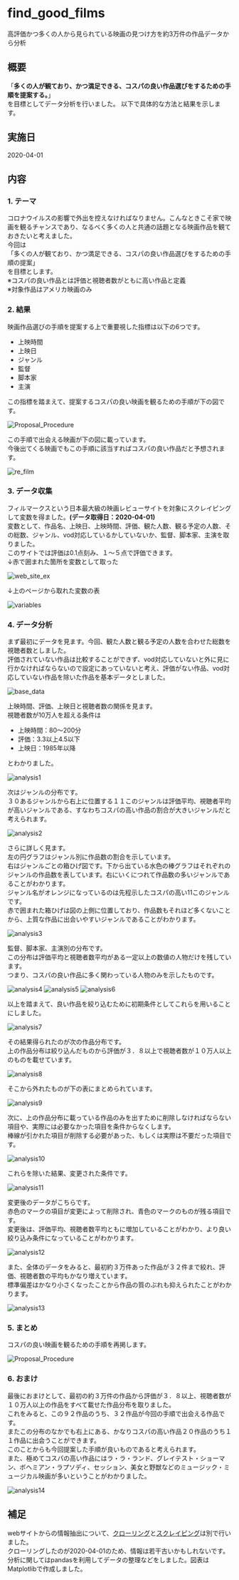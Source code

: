 # find_good_films
高評価かつ多くの人から見られている映画の見つけ方を約3万件の作品データから分析

## 概要
「**多くの人が観ており、かつ満足できる、コスパの良い作品選びをするための手順を提案する。**」\
を目標としてデータ分析を行いました。
以下で具体的な方法と結果を示します。

## 実施日
2020-04-01

## 内容
### 1. テーマ
コロナウイルスの影響で外出を控えなければなりません。こんなときこそ家で映画を観るチャンスであり、なるべく多くの人と共通の話題となる映画作品を観ておきたいと考えました。\
今回は\
「多くの人が観ており、かつ満足できる、コスパの良い作品選びをするための手順の提案」\
を目標とします。\
※コスパの良い作品とは評価と視聴者数がともに高い作品と定義\
※対象作品はアメリカ映画のみ

### 2. 結果
映画作品選びの手順を提案する上で重要視した指標は以下の6つです。
- 上映時間
- 上映日
- ジャンル
- 監督
- 脚本家
- 主演

この指標を踏まえて、提案するコスパの良い映画を観るための手順が下の図です。


![Proposal_Procedure](https://github.com/hypknot74/find_good_films/blob/master/Proposal_Procedure.png)


この手順で出会える映画が下の図に載っています。\
今後出てくる映画でもこの手順に該当すればコスパの良い作品だと予想されます。


![re_film](https://github.com/hypknot74/find_good_films/blob/master/re_film.png)


### 3. データ収集
フィルマークスという日本最大級の映画レビューサイトを対象にスクレイピングして変数を得ました。**(データ取得日：2020-04-01)**\
変数として、作品名、上映日、上映時間、評価、観た人数、観る予定の人数、その総数、ジャンル、vod対応しているかしていないか、監督、脚本家、主演を取りました。\
このサイトでは評価は0.1点刻み、１〜５点で評価できます。\
↓赤で囲まれた箇所を変数として取った

![web_site_ex](https://github.com/hypknot74/find_good_films/blob/master/web_site_ex.png)


↓上のページから取れた変数の表


![variables](https://github.com/hypknot74/find_good_films/blob/master/variables.png)


### 4. データ分析
まず最初にデータを見ます。今回、観た人数と観る予定の人数を合わせた総数を視聴者数としました。\
評価されていない作品は比較することができず、vod対応していないと外に見に行かなければならないので設定にあっていないと考え、評価がない作品、vod対応していない作品を除いた作品を基本データとしました。


![base_data](https://github.com/hypknot74/find_good_films/blob/master/base_data.png)



上映時間、評価、上映日と視聴者数の関係を見ます。\
視聴者数が10万人を超える条件は
- 上映時間：80〜200分
- 評価：3.3以上4.5以下
- 上映日：1985年以降

とわかりました。


![analysis1](https://github.com/hypknot74/find_good_films/blob/master/analysis.png)



次はジャンルの分布です。\
３０あるジャンルから右上に位置する１１このジャンルは評価平均、視聴者平均が高いジャンルである、すなわちコスパの高い作品の割合が大きいジャンルだと考えられます。


![analysis2](https://github.com/hypknot74/find_good_films/blob/master/analysis2.png)


さらに詳しく見ます。\
左の円グラフはジャンル別に作品数の割合を示しています。\
右はジャンルごとの箱ひげ図です。下から出ている水色の棒グラフはそれぞれのジャンルの作品数を表しています。右にいくにつれて作品数の多いジャンルであることがわかります。\
ジャンル名がオレンジになっているのは先程示したコスパの高い11このジャンルです。\
赤で囲まれた箱ひげは図の上側に位置しており、作品数もそれほど多くないことから、上質な作品に出会いやすいジャンルであることがわかります。


![analysis3](https://github.com/hypknot74/find_good_films/blob/master/analysis3.png)



監督、脚本家、主演別の分布です。\
この分布は評価平均と視聴者数平均がある一定以上の数値の人物だけを残しています。\
つまり、コスパの良い作品に多く関わっている人物のみを示したものです。


![analysis4](https://github.com/hypknot74/find_good_films/blob/master/analysis4.png)
![analysis5](https://github.com/hypknot74/find_good_films/blob/master/analysis5.png)
![analysis6](https://github.com/hypknot74/find_good_films/blob/master/analysis6.png)



以上を踏まえて、良い作品を絞り込むために初期条件としてこれらを用いることにしました。


![analysis7](https://github.com/hypknot74/find_good_films/blob/master/analysis7.png)



その結果得られたのが次の作品分布です。\
上の作品分布は絞り込んだものから評価が３．８以上で視聴者数が１０万人以上のものを載せています。


![analysis8](https://github.com/hypknot74/find_good_films/blob/master/analysis8.png)



そこから外れたものが下の表にまとめられています。


![analysis9](https://github.com/hypknot74/find_good_films/blob/master/analysis9.png)



次に、上の作品分布に載っている作品のみを出すために削除しなければならない項目や、実際には必要なかった項目を条件からなくします。\
棒線が引かれた項目が削除する必要があった、もしくは実際は不要だった項目です。


![analysis10](https://github.com/hypknot74/find_good_films/blob/master/analysis10.png)



これらを除いた結果、変更された条件です。


![analysis11](https://github.com/hypknot74/find_good_films/blob/master/analysis11.png)



変更後のデータがこちらです。\
赤色のマークの項目が変更によって削除され、青色のマークのものが残る項目です。\
変更後は、評価平均、視聴者数平均ともに増加していることがわかり、より良い絞り込み条件になっていることがわかります。


![analysis12](https://github.com/hypknot74/find_good_films/blob/master/analysis12.png)



また、全体のデータをみると、最初約３万件あった作品が３２件まで絞れ、評価、視聴者数の平均もかなり増えています。\
標準偏差はかなり小さくなったことから作品の質のぶれも抑えられたことがわかります。


![analysis13](https://github.com/hypknot74/find_good_films/blob/master/analysis13.png)



### 5. まとめ
コスパの良い映画を観るための手順を再掲します。


![Proposal_Procedure](https://github.com/hypknot74/find_good_films/blob/master/Proposal_Procedure.png)



### 6. おまけ
最後におまけとして、最初の約３万件の作品から評価が３．８以上、視聴者数が１０万人以上の作品をすべて載せた作品分布を取りました。\
これをみると、この９２作品のうち、３２作品が今回の手順で出会える作品です。\
またこの分布のなかでも右上にある、かなりコスパの高い作品２０作品のうち１１作品に出会うことができます。\
このことからも今回提案した手順が良いものであると考えられます。\
また、極めてコスパの高い作品にはラ・ラ・ランド、グレイテスト・ショーマン、ボヘミアン・ラプソディ、セッション、美女と野獣などのミュージック・ミュージカル映画が多いということがわかりました。


![analysis14](https://github.com/hypknot74/find_good_films/blob/master/analysis14.png)


## 補足
webサイトからの情報抽出について、[クローリング](https://github.com/hypknot74/find_good_films/blob/master/crawling.py)と[スクレイピング](https://github.com/hypknot74/find_good_films/blob/master/scraping.py)は別で行いました。\
クローリングしたのが2020-04-01のため、情報は若干古いかもしれないです。\
分析に関してはpandasを利用してデータの整理などをしました。図表はMatplotlibで作成しました。


